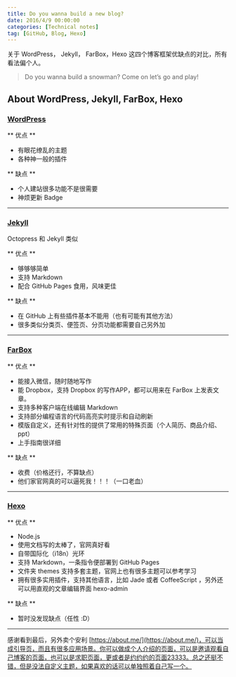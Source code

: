 ```yaml
---
title: Do you wanna build a new blog?
date: 2016/4/9 00:00:00
categories: [Technical notes]
tag: [GitHub, Blog, Hexo]
---
```


关于 WordPress， Jekyll， FarBox，Hexo 这四个博客框架优缺点的对比，所有看法偏个人。

> Do you wanna build a snowman?
> Come on let’s go and play!


## About WordPress, Jekyll, FarBox, Hexo

### [WordPress](https://en.wordpress.com/)

** 优点 **

- 有眼花缭乱的主题
- 各种神一般的插件

** 缺点 **

- 个人建站很多功能不是很需要
- 神烦更新 Badge

---

### [Jekyll](https://jekyllrb.com/)

Octopress 和 Jekyll 类似

** 优点 **

- 够够够简单
- 支持 Markdown
- 配合 GitHub Pages 食用，风味更佳

** 缺点 **

- 在 GitHub 上有些插件基本不能用（也有可能有其他方法）
- 很多类似分类页、便签页、分页功能都需要自己另外加

---

### [FarBox](https://www.farbox.com/)

** 优点 **

- 能接入微信，随时随地写作
- 能 Dropbox，支持 Dropbox 的写作APP，都可以用来在 FarBox 上发表文章。
- 支持多种客户端在线编辑 Markdown
- 支持部分编程语言的代码高亮实时提示和自动刷新
- 模版自定义，还有针对性的提供了常用的特殊页面（个人简历、商品介绍、ppt）
- 上手指南很详细

** 缺点 **

- 收费（价格还行，不算缺点）
- 他们家官网真的可以逼死我！！！（一口老血）

---

### [Hexo](https://hexo.io/)

** 优点 **

- Node.js
- 使用文档写的太棒了，官网真好看
- 自带国际化（i18n）光环
- 支持 Markdown，一条指令便部署到 GitHub Pages
- 文件夹 themes 支持多套主题，官网上也有很多主题可以参考学习
- 拥有很多实用插件，支持其他语言，比如 Jade 或者 CoffeeScript ，另外还可以用直观的文章编辑界面 hexo-admin

** 缺点 **

- 暂时没发现缺点（任性 :D）

---

感谢看到最后，另外卖个安利 [https://about.me/](https://about.me/)，可以当成引导页，而且有很多应用场景。你可以做成个人介绍的页面，可以是邀请观看自己博客的页面，也可以是求职页面，更或者是约约约的页面23333。总之还挺不错，但是没法自定义主题，如果喜欢的话可以单独照着自己写一个。
